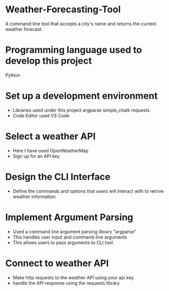 # Weather-Forecasting-Tool
A command-line tool that accepts a city's name and returns the current weather forecast.

# Programming language used to develop this project
Python

# Set up a development environment
  * Libraries used under this project
     argparse
     simple_chalk
     requests
  * Code Editor used
     VS Code
     
# Select a weather API
  * Here I have used OpenWeatherMap
  * Sign up for an API key
 
# Design the CLI Interface
  * Define the commands and options that users will interact with to retrive weather information
 
# Implement Argument Parsing
  * Used a command line argument parsing library "argparse"
  * This handles user input and command-line arguments
  * This allows users to pass arguments to CLI tool.

# Connect to weather API
  * Make http requests to the weather API using your api key
  * handle the API response using the requests library 

